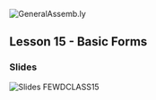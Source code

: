 ![GeneralAssemb.ly](https://github.com/generalassembly/ga-ruby-on-rails-for-devs/raw/master/images/ga.png "GeneralAssemb.ly")

## Lesson 15 - Basic Forms


### Slides

![Slides](http://bit.ly/2zoAQo9)
FEWDCLASS15